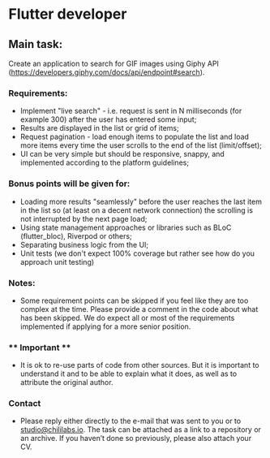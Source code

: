 # Flutter developer

## Main task:
Create an application to search for GIF images using Giphy API (https://developers.giphy.com/docs/api/endpoint#search).

### Requirements:
- Implement "live search" - i.e. request is sent in N milliseconds (for example 300) after the user has entered some input;
- Results are displayed in the list or grid of items;
- Request pagination - load enough items to populate the list and load more items every time the user scrolls to the end of the list (limit/offset);
- UI can be very simple but should be responsive, snappy, and implemented according to the platform guidelines;

###  Bonus points will be given for:
- Loading more results "seamlessly" before the user reaches the last item in the list so (at least on a decent network connection) the scrolling is not interrupted by the next page load;
- Using state management approaches or libraries such as BLoC (flutter_bloc), Riverpod or others;
- Separating business logic from the UI;
- Unit tests (we don't expect 100% coverage but rather see how do you approach unit testing)

### Notes:
- Some requirement points can be skipped if you feel like they are too complex at the time. Please provide a comment in the code about what has been skipped. We do expect all or most of the requirements implemented if applying for a more senior position.

### ** Important **
- It is ok to re-use parts of code from other sources. But it is important to understand it and to be able to explain what it does, as well as to attribute the original author.

### Contact
- Please reply either directly to the e-mail that was sent to you or to studio@chililabs.io. The task can be attached as a link to a repository or an archive. If you haven’t done so previously, please also attach your CV.
